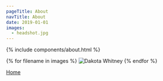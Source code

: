```yaml
---
pageTitle: About
navTitle: About
date: 2019-01-01
images:
  - headshot.jpg
---
```


<section>
  {% include components/about.html %}
</section>

{% for filename in images %}
<img src="/static/img/{{ filename }}" alt="Dakota Whitney" srcset="">
{% endfor %}

[Home](/)
